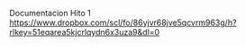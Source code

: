 Documentacion Hito 1
https://www.dropbox.com/scl/fo/86yjvr68jve5qcvrm963g/h?rlkey=51eqarea5kjcrlqydn6x3uza9&dl=0

